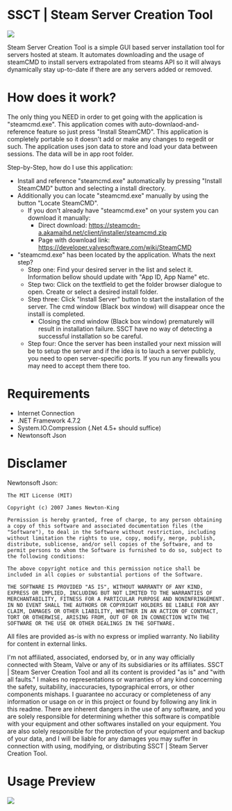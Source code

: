 # SSCT | Steam Server Creation Tool
![](http://bytevaultstudio.se/ShareX/devenv_XJ7W63mwm0.png)

Steam Server Creation Tool is a simple GUI based server installation tool for servers hosted at steam. 
It automates downloading and the usage of steamCMD to install servers extrapolated from steams API so it will always dynamically stay up-to-date if there are any servers added or removed.

# How does it work?
The only thing you NEED in order to get going with the application is "steamcmd.exe".
This application comes with auto-downlaod-and-reference feature so just press "Install SteamCMD".
This application is completely portable so it doesn't add or make any changes to regedit or such.
The application uses json data to store and load your data between sessions. The data will be in app root folder.

Step-by-Step, how do I use this application:
- Install and reference "steamcmd.exe" automatically by pressing "Install SteamCMD" button and selecting a install directory.
- Additionally you can locate "steamcmd.exe" manually by using the button "Locate SteamCMD".
  - If you don't already have "steamcmd.exe" on your system you can download it manually:
    - Direct download: https://steamcdn-a.akamaihd.net/client/installer/steamcmd.zip
    - Page with download link: https://developer.valvesoftware.com/wiki/SteamCMD
- "steamcmd.exe" has been located by the application. Whats the next step?
  - Step one: Find your desired server in the list and select it. Information bellow should update with "App ID, App Name" etc.
  - Step two: Click on the textfield to get the folder browser dialogue to open. Create or select a desired install folder.
  - Step three: Click "Install Server" button to start the installation of the server. The cmd window (Black box window) will disappear once the install is completed. 
    - Closing the cmd window (Black box window) prematurely will result in installation failure. SSCT have no way of detecting a successful installation so be careful.
  - Step four: Once the server has been installed your next mission will be to setup the server and if the idea is to lauch a server publicly, you need to open server-specific ports. If you run any firewalls you may need to accept them there too.
  
# Requirements
- Internet Connection
- .NET Framework 4.7.2
- System.IO.Compression (.Net 4.5+ should suffice)
- Newtonsoft Json

# Disclamer
Newtonsoft Json:
```
The MIT License (MIT)

Copyright (c) 2007 James Newton-King

Permission is hereby granted, free of charge, to any person obtaining a copy of this software and associated documentation files (the "Software"), to deal in the Software without restriction, including without limitation the rights to use, copy, modify, merge, publish, distribute, sublicense, and/or sell copies of the Software, and to permit persons to whom the Software is furnished to do so, subject to the following conditions:

The above copyright notice and this permission notice shall be included in all copies or substantial portions of the Software.

THE SOFTWARE IS PROVIDED "AS IS", WITHOUT WARRANTY OF ANY KIND, EXPRESS OR IMPLIED, INCLUDING BUT NOT LIMITED TO THE WARRANTIES OF MERCHANTABILITY, FITNESS FOR A PARTICULAR PURPOSE AND NONINFRINGEMENT. IN NO EVENT SHALL THE AUTHORS OR COPYRIGHT HOLDERS BE LIABLE FOR ANY CLAIM, DAMAGES OR OTHER LIABILITY, WHETHER IN AN ACTION OF CONTRACT, TORT OR OTHERWISE, ARISING FROM, OUT OF OR IN CONNECTION WITH THE SOFTWARE OR THE USE OR OTHER DEALINGS IN THE SOFTWARE.
```

All files are provided as-is with no express or implied warranty. No liability for content in external links.

I'm not affiliated, associated, endorsed by, or in any way officially connected with Steam, Valve or any of its subsidiaries or its affiliates. SSCT | Steam Server Creation Tool and all its content is provided "as is" and "with all faults." I makes no representations or warranties of any kind concerning the safety, suitability, inaccuracies, typographical errors, or other components mishaps. I guarantee no accuracy or completeness of any information or usage on or in this project or found by following any link in this readme. There are inherent dangers in the use of any software, and you are solely responsible for determining whether this software is compatible with your equipment and other softwares installed on your equipment. You are also solely responsible for the protection of your equipment and backup of your data, and I will be liable for any damages you may suffer in connection with using, modifying, or distributing SSCT | Steam Server Creation Tool.

# Usage Preview
![](http://bytevaultstudio.se/ShareX/5kpfjOOoKz.gif)
